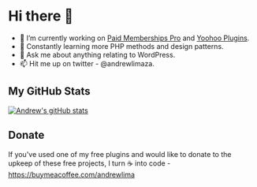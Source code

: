 # Hi there 👋

- 🔭 I’m currently working on [Paid Memberships Pro](https://www.paidmembershipspro.com) and [Yoohoo Plugins](https://yoohooplugins.com).
- 🌱 Constantly learning more PHP methods and design patterns.
- 💬 Ask me about anything relating to WordPress.
- 📫 Hit me up on twitter - @andrewlimaza.

## My GitHub Stats
[![Andrew's gitHub stats](https://github-readme-stats.vercel.app/api?username=andrewlimaza&show_icons=true&count_private=true)](https://github.com/andrewlimaza/github-readme-stats)

## Donate
If you've used one of my free plugins and would like to donate to the upkeep of these free projects, I turn ☕ into code - https://buymeacoffee.com/andrewlima
